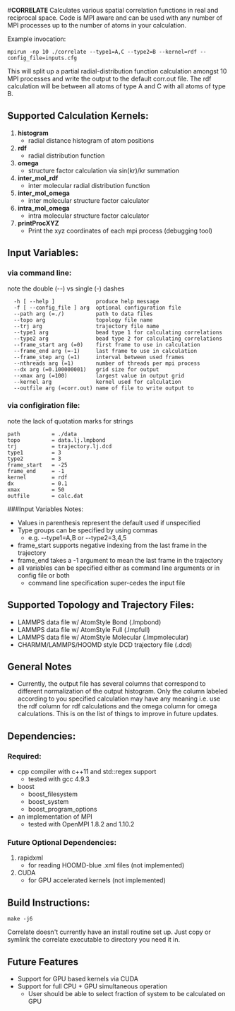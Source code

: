 #**CORRELATE**
Calculates various spatial correlation functions in real and reciprocal space. Code is MPI aware and can be used with any number of MPI processes up to the number of atoms in your calculation.

Example invocation:
```
mpirun -np 10 ./correlate --type1=A,C --type2=B --kernel=rdf --config_file=inputs.cfg
```
This will split up a partial radial-distribution function calculation amongst 10 MPI processes and write the output to the default corr.out file. The rdf calculation will be between all atoms of type A and C with all atoms of type B. 

## Supported Calculation Kernels:
1. **histogram**
    * radial distance histogram of atom positions
2. **rdf**
    * radial distribution function
3. **omega**
    * structure factor calculation via sin(kr)/kr summation
4. **inter_mol_rdf**
    * inter molecular radial distribution function
5. **inter_mol_omega**
    * inter molecular structure factor calculator
6. **intra_mol_omega**
    * intra molecular structure factor calculator
7. **printProcXYZ**
    * Print the xyz coordinates of each mpi process (debugging tool)

## Input Variables:
### via command line:
note the double (--) vs single (-) dashes
```
  -h [ --help ]             produce help message
  -f [ --config_file ] arg  optional configuration file
  --path arg (=./)          path to data files
  --topo arg                topology file name
  --trj arg                 trajectory file name
  --type1 arg               bead type 1 for calculating correlations
  --type2 arg               bead type 2 for calculating correlations
  --frame_start arg (=0)    first frame to use in calculation
  --frame_end arg (=-1)     last frame to use in calculation
  --frame_step arg (=1)     interval between used frames
  --nthreads arg (=1)       number of threads per mpi process
  --dx arg (=0.100000001)   grid size for output
  --xmax arg (=100)         largest value in output grid
  --kernel arg              kernel used for calculation
  --outfile arg (=corr.out) name of file to write output to
```
### via configiration file:
note the lack of quotation marks for strings
```
path          = ./data
topo          = data.lj.lmpbond
trj           = trajectory.lj.dcd
type1         = 3
type2         = 3
frame_start   = -25
frame_end     = -1
kernel        = rdf
dx            = 0.1
xmax          = 50
outfile       = calc.dat
```
###Input Variables Notes:
* Values in parenthesis represent the default used if unspecified
* Type groups can be specified by using commas
    * e.g. --type1=A,B or --type2=3,4,5
* frame_start supports negative indexing from the last frame in the trajectory
* frame_end takes a -1 argument to mean the last frame in the trajectory
* all variables can be specified either as command line arguments or in config file or both
    * command line specification super-cedes the input file

## Supported Topology and Trajectory Files:
* LAMMPS data file w/ AtomStyle Bond (.lmpbond)
* LAMMPS data file w/ AtomStyle Full (.lmpfull)
* LAMMPS data file w/ AtomStyle Molecular (.lmpmolecular)
* CHARMM/LAMMPS/HOOMD style DCD trajectory file (.dcd)

## General Notes
* Currently, the output file has several columns that correspond to different normalization of the output histogram. Only the column labeled according to you specified calculation may have any meaning i.e. use the rdf column for rdf calculations and the omega column for omega calculations. This is on the list of things to improve in future updates. 

## Dependencies:
### Required:
* cpp compiler with c++11 and std::regex support
    * tested with gcc 4.9.3
* boost
    * boost_filesystem
    * boost_system
    * boost_program_options
* an implementation of MPI
    * tested with OpenMPI 1.8.2 and 1.10.2


### Future Optional Dependencies:
1. rapidxml
    * for reading HOOMD-blue .xml files (not implemented)
2. CUDA
    * for GPU accelerated kernels (not implemented)

## Build Instructions:
```
make -j6
```
Correlate doesn't currently have an install routine set up. Just copy or symlink the correlate executable to directory you need it in. 

## Future Features
* Support for GPU based kernels via CUDA
* Support for full CPU + GPU simultaneous operation
    * User should be able to select fraction of system to be calculated on GPU